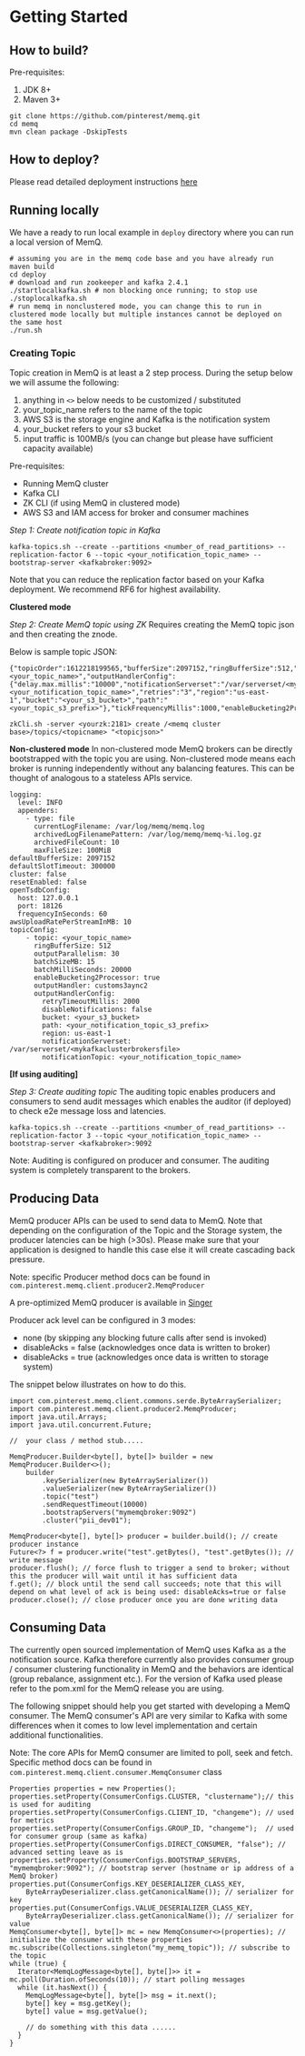 # Getting Started

## How to build?

Pre-requisites:
1. JDK 8+
2. Maven 3+

```
git clone https://github.com/pinterest/memq.git
cd memq
mvn clean package -DskipTests
```

## How to deploy?
Please read detailed deployment instructions [here](deploy.md)

## Running locally
We have a ready to run local example in `deploy` directory where you can run a local version of MemQ.

```
# assuming you are in the memq code base and you have already run maven build
cd deploy
# download and run zookeeper and kafka 2.4.1
./startlocalkafka.sh # non blocking once running; to stop use ./stoplocalkafka.sh
# run memq in nonclustered mode, you can change this to run in clustered mode locally but multiple instances cannot be deployed on the same host 
./run.sh
```

### Creating Topic
Topic creation in MemQ is at least a 2 step process. During the setup below we will assume the following:

1. anything in `<>` below needs to be customized / substituted
2. your_topic_name refers to the name of the topic
3. AWS S3 is the storage engine and Kafka is the notification system
3. your_bucket refers to your s3 bucket
4. input traffic is 100MB/s (you can change but please have sufficient capacity available)

Pre-requisites:
- Running MemQ cluster
- Kafka CLI
- ZK CLI (if using MemQ in clustered mode)
- AWS S3 and IAM access for broker and consumer machines

*Step 1: Create notification topic in Kafka*
```
kafka-topics.sh --create --partitions <number_of_read_partitions> --replication-factor 6 --topic <your_notification_topic_name> --bootstrap-server <kafkabroker:9092>
```
Note that you can reduce the replication factor based on your Kafka deployment. We recommend RF6 for highest availability.

**Clustered mode**

*Step 2: Create MemQ topic using ZK*
Requires creating the MemQ topic json and then creating the znode.

Below is sample topic JSON:

```
{"topicOrder":1612218199565,"bufferSize":2097152,"ringBufferSize":512,"batchMilliSeconds":20000,"batchSizeMB":15,"outputParallelism":60,"maxDispatchCount":200,"topic":"<your_topic_name>","outputHandlerConfig":{"delay.max.millis":"10000","notificationServerset":"/var/serverset/<mykafkaclusterbrokersfile>","delay.min.millis":"200","disableNotifications":"false","notificationBrokerset":"Capacity_B9_P180_0","retryTimeoutMillis":"3000","notificationTopic":"<your_notification_topic_name>","retries":"3","region":"us-east-1","bucket":"<your_s3_bucket>","path":"<your_topic_s3_prefix>"},"tickFrequencyMillis":1000,"enableBucketing2Processor":true,"outputHandler":"customs3aync2","inputTrafficMB":100.0,"enableServerHeaderValidation":true}
```

```
zkCli.sh -server <yourzk:2181> create /<memq cluster base>/topics/<topicname> "<topicjson>"
```

**Non-clustered mode**
In non-clustered mode MemQ brokers can be directly bootstrapped with the topic you are using. Non-clustered mode means each broker is running independently without any balancing features. This can be thought of analogous to a stateless APIs service.

```
logging:
  level: INFO
  appenders:
    - type: file
      currentLogFilename: /var/log/memq/memq.log
      archivedLogFilenamePattern: /var/log/memq/memq-%i.log.gz
      archivedFileCount: 10
      maxFileSize: 100MiB
defaultBufferSize: 2097152
defaultSlotTimeout: 300000
cluster: false
resetEnabled: false
openTsdbConfig:
  host: 127.0.0.1
  port: 18126
  frequencyInSeconds: 60
awsUploadRatePerStreamInMB: 10
topicConfig:
    - topic: <your_topic_name>
      ringBufferSize: 512
      outputParallelism: 30
      batchSizeMB: 15
      batchMilliSeconds: 20000
      enableBucketing2Processor: true
      outputHandler: customs3aync2
      outputHandlerConfig:
        retryTimeoutMillis: 2000
        disableNotifications: false
        bucket: <your_s3_bucket>
        path: <your_notification_topic_s3_prefix>
        region: us-east-1
        notificationServerset: /var/serverset/<mykafkaclusterbrokersfile>
        notificationTopic: <your_notification_topic_name>
```

**[If using auditing]**

*Step 3: Create auditing topic*
The auditing topic enables producers and consumers to send audit messages which enables the auditor (if deployed) to check e2e message loss and latencies.

```
kafka-topics.sh --create --partitions <number_of_read_partitions> --replication-factor 3 --topic <your_notification_topic_name> --bootstrap-server <kafkabroker>:9092
```

Note: Auditing is configured on producer and consumer. The auditing system is completely transparent to the brokers.  

## Producing Data
MemQ producer APIs can be used to send data to MemQ. Note that depending on the configuration of the Topic and the Storage system, the producer latencies can be high (>30s). Please make sure that your application is designed to handle this case else it will create cascading back pressure.

Note: specific Producer method docs can be found in `com.pinterest.memq.client.producer2.MemqProducer`

A pre-optimized MemQ producer is available in [Singer](https://github.com/pinterest/singer)

Producer ack level can be configured in 3 modes:
- none (by skipping any blocking future calls after send is invoked)
- disableAcks = false (acknowledges once data is written to broker)
- disableAcks = true (acknowledges once data is written to storage system)

The snippet below illustrates on how to do this.  

```
import com.pinterest.memq.client.commons.serde.ByteArraySerializer;
import com.pinterest.memq.client.producer2.MemqProducer;
import java.util.Arrays;
import java.util.concurrent.Future;

//  your class / method stub.....

MemqProducer.Builder<byte[], byte[]> builder = new MemqProducer.Builder<>();
    builder
        .keySerializer(new ByteArraySerializer())
        .valueSerializer(new ByteArraySerializer())
        .topic("test")
        .sendRequestTimeout(10000)
        .bootstrapServers("mymemqbroker:9092")
        .cluster("pii_dev01");

MemqProducer<byte[], byte[]> producer = builder.build(); // create producer instance
Future<?> f = producer.write("test".getBytes(), "test".getBytes()); // write message
producer.flush(); // force flush to trigger a send to broker; without this the producer will wait until it has sufficient data
f.get(); // block until the send call succeeds; note that this will depend on what level of ack is being used: disableAcks=true or false
producer.close(); // close producer once you are done writing data
```


## Consuming Data
The currently open sourced implementation of MemQ uses Kafka as a the notification source. Kafka therefore currently also provides consumer group / consumer clustering functionality in MemQ and the behaviors are identical (group rebalance, assignment etc.). For the version of Kafka used please refer to the pom.xml for the MemQ release you are using.

The following snippet should help you get started with developing a MemQ consumer. The MemQ consumer's API are very similar to Kafka with some differences when it comes to low level implementation and certain additional functionalities.

Note: The core APIs for MemQ consumer are limited to poll, seek and fetch. Specific method docs can be found in `com.pinterest.memq.client.consumer.MemqConsumer` class

```
Properties properties = new Properties();
properties.setProperty(ConsumerConfigs.CLUSTER, "clustername");// this is used for auditing
properties.setProperty(ConsumerConfigs.CLIENT_ID, "changeme"); // used for metrics
properties.setProperty(ConsumerConfigs.GROUP_ID, "changeme");  // used for consumer group (same as kafka)
properties.setProperty(ConsumerConfigs.DIRECT_CONSUMER, "false"); // advanced setting leave as is
properties.setProperty(ConsumerConfigs.BOOTSTRAP_SERVERS, "mymemqbroker:9092"); // bootstrap server (hostname or ip address of a MemQ broker)
properties.put(ConsumerConfigs.KEY_DESERIALIZER_CLASS_KEY,
    ByteArrayDeserializer.class.getCanonicalName()); // serializer for key
properties.put(ConsumerConfigs.VALUE_DESERIALIZER_CLASS_KEY,
    ByteArrayDeserializer.class.getCanonicalName()); // serializer for value
MemqConsumer<byte[], byte[]> mc = new MemqConsumer<>(properties); // initialize the consumer with these properties
mc.subscribe(Collections.singleton("my_memq_topic")); // subscribe to the topic 
while (true) {
  Iterator<MemqLogMessage<byte[], byte[]>> it = mc.poll(Duration.ofSeconds(10)); // start polling messages
  while (it.hasNext()) {
    MemqLogMessage<byte[], byte[]> msg = it.next();
    byte[] key = msg.getKey();
    byte[] value = msg.getValue();
    
    // do something with this data ......
  }
}
```